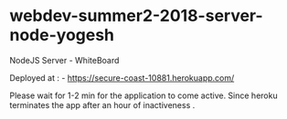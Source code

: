 # webdev-summer2-2018-server-node-yogesh

NodeJS Server - WhiteBoard 

Deployed at : - https://secure-coast-10881.herokuapp.com/

Please wait for 1-2 min for the application to come active. Since heroku terminates the app after an hour of inactiveness .
